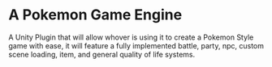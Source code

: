 # A Pokemon Game Engine
A Unity Plugin that will allow whover is using it to create a Pokemon Style game with ease, it will feature a fully implemented battle, party, npc, custom scene loading, item, and general quality of life systems.
